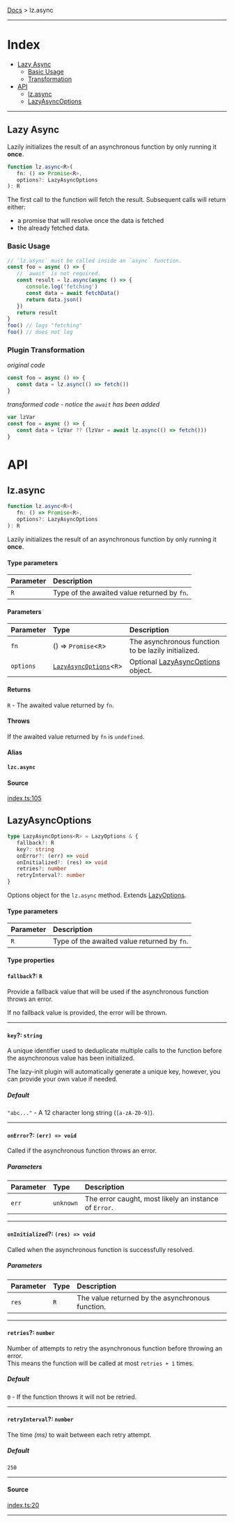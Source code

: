 [Docs](/README.md#methods) > lz.async

---

# Index

- [Lazy Async](#lazy-async)
  - [Basic Usage](#basic-usage)
  - [Transformation](#plugin-transformation)
- [API](#api)
  - [lz.async](#lzasync)
  - [LazyAsyncOptions](#lazyasyncoptions)

---

## Lazy Async

Lazily initializes the result of an asynchronous function by only running
it **once**.

```ts
function lz.async<R>(
   fn: () => Promise<R>, 
   options?: LazyAsyncOptions
): R
```

The first call to the function will fetch the result.
Subsequent calls will return either:

- a promise that will resolve once the data is fetched
- the already fetched data.

### Basic Usage

```ts
// `lz.async` must be called inside an `async` function.
const foo = async () => {
   // `await` is not required.
   const result = lz.async(async () => {
      console.log('fetching')
      const data = await fetchData()
      return data.json()
   })
   return result
}
foo() // logs "fetching"
foo() // does not log
```

### Plugin Transformation

_original code_

```ts
const foo = async () => {
   const data = lz.async(() => fetch())
}
```

_transformed code - notice the `await` has been added_

```ts
var lzVar
const foo = async () => {
   const data = lzVar ?? (lzVar = await lz.async(() => fetch()))
}
```

# API

## lz.async

```ts
function lz.async<R>(
   fn: () => Promise<R>, 
   options?: LazyAsyncOptions
): R
```

Lazily initializes the result of an asynchronous function by only running
it **once**.

#### Type parameters

| Parameter | Description                                 |
| :-------- | :------------------------------------------ |
| `R`       | Type of the awaited value returned by `fn`. |

#### Parameters

| Parameter | Type                                           | Description                                            |
| :-------- | :--------------------------------------------- | :----------------------------------------------------- |
| `fn`      | () => `Promise`\<`R`\>                         | The asynchronous function to be lazily initialized.    |
| `options` | [`LazyAsyncOptions`](#lazyasyncoptions)\<`R`\> | Optional [LazyAsyncOptions](#lazyasyncoptions) object. |

#### Returns

`R` - The awaited value returned by `fn`.

#### Throws

If the awaited value returned by `fn` is `undefined`.

#### Alias

**`lzc.async`**

#### Source

[index.ts:105](./index.ts#L105)

## LazyAsyncOptions

```ts
type LazyAsyncOptions<R> = LazyOptions & {
   fallback?: R
   key?: string
   onError?: (err) => void
   onInitialized?: (res) => void
   retries?: number
   retryInterval?: number
}
```

Options object for the `lz.async` method.
Extends [LazyOptions](../obj/README.md#lazyoptions).

#### Type parameters

| Parameter | Description                                 |
| :-------- | :------------------------------------------ |
| `R`       | Type of the awaited value returned by `fn`. |

#### Type properties

#### `fallback`?: `R`

Provide a fallback value that will be used if the asynchronous
function throws an error.

If no fallback value is provided, the error will be thrown.

---

#### `key`?: `string`

A unique identifier used to deduplicate multiple calls to the function
before the asynchronous value has been initialized.

The lazy-init plugin will automatically generate a unique key,
however, you can provide your own value if needed.

##### Default

`"abc..."` - A 12 character long string (`[a-zA-Z0-9]`).

---

#### `onError`?: `(err) => void`

Called if the asynchronous function throws an error.

##### Parameters

| Parameter | Type      | Description                                           |
| :-------- | :-------- | :---------------------------------------------------- |
| `err`     | `unknown` | The error caught, most likely an instance of `Error`. |

---

#### `onInitialized`?: `(res) => void`

Called when the asynchronous function is successfully resolved.

##### Parameters

| Parameter | Type | Description                                      |
| :-------- | :--- | :----------------------------------------------- |
| `res`     | `R`  | The value returned by the asynchronous function. |

---

#### `retries`?: `number`

Number of attempts to retry the asynchronous function before throwing an error.
<br> This means the function will be called at most `retries + 1` times.

##### Default

`0` - If the function throws it will not be retried.

---

#### `retryInterval`?: `number`

The time _(ms)_ to wait between each retry attempt.

##### Default

`250`

---

#### Source

[index.ts:20](./index.ts#L20)

---
